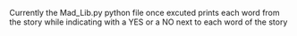 Currently the Mad_Lib.py python file once excuted prints each word from the story while indicating with a YES or a NO next to each word of the story
